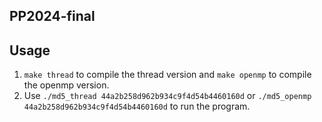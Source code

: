 ## PP2024-final

## Usage
1. `make thread` to compile the thread version and `make openmp` to compile the openmp version.
2. Use `./md5_thread 44a2b258d962b934c9f4d54b4460160d` or `./md5_openmp 44a2b258d962b934c9f4d54b4460160d` to run the program.